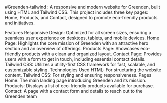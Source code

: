 #Greenden-tailwind :
A responsive and modern website for Greenden, built using HTML and Tailwind CSS. This project includes three key pages: Home, Products, and Contact, designed to promote eco-friendly products and initiatives.

Features
Responsive Design: Optimized for all screen sizes, ensuring a seamless user experience on desktops, tablets, and mobile devices.
Home Page: Highlights the core mission of Greenden with an attractive hero section and an overview of offerings.
Products Page: Showcases eco-friendly products with a clean and organized layout.
Contact Page: Provides users with a form to get in touch, including essential contact details.
Tailwind CSS: Utilizes a utility-first CSS framework for fast, scalable, and customizable styling.
Technologies Used
HTML: For structuring the website content.
Tailwind CSS: For styling and ensuring responsiveness.
Pages
Home: The main landing page introducing Greenden and its mission.
Products: Displays a list of eco-friendly products available for purchase.
Contact: A page with a contact form and details to reach out to the Greenden team

